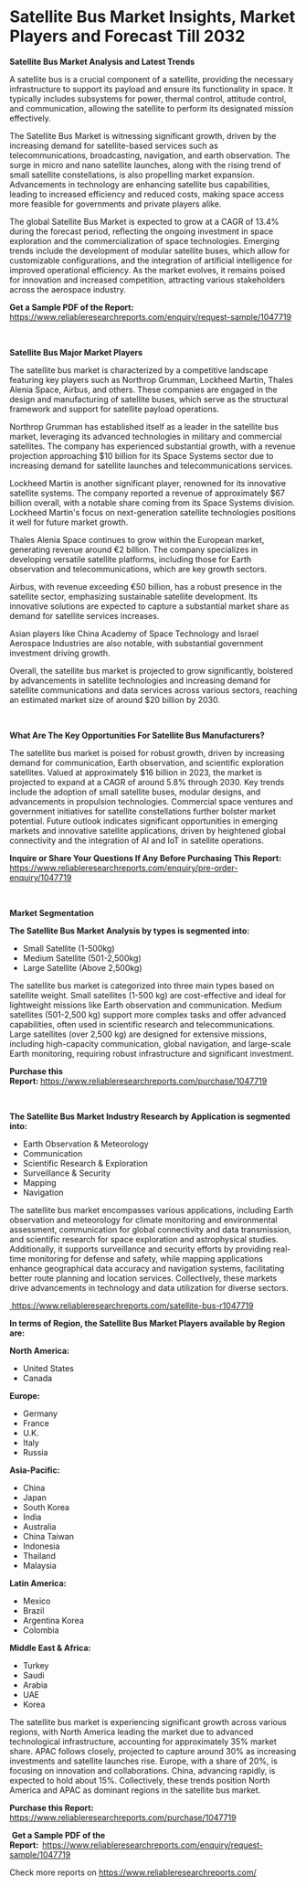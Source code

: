 <p><h1>Satellite Bus Market Insights, Market Players and Forecast Till 2032</h1></p><p><strong>Satellite Bus Market Analysis and Latest Trends</strong></p>
<p><p>A satellite bus is a crucial component of a satellite, providing the necessary infrastructure to support its payload and ensure its functionality in space. It typically includes subsystems for power, thermal control, attitude control, and communication, allowing the satellite to perform its designated mission effectively.</p><p>The Satellite Bus Market is witnessing significant growth, driven by the increasing demand for satellite-based services such as telecommunications, broadcasting, navigation, and earth observation. The surge in micro and nano satellite launches, along with the rising trend of small satellite constellations, is also propelling market expansion. Advancements in technology are enhancing satellite bus capabilities, leading to increased efficiency and reduced costs, making space access more feasible for governments and private players alike.</p><p>The global Satellite Bus Market is expected to grow at a CAGR of 13.4% during the forecast period, reflecting the ongoing investment in space exploration and the commercialization of space technologies. Emerging trends include the development of modular satellite buses, which allow for customizable configurations, and the integration of artificial intelligence for improved operational efficiency. As the market evolves, it remains poised for innovation and increased competition, attracting various stakeholders across the aerospace industry.</p></p>
<p><strong>Get a Sample PDF of the Report:&nbsp;</strong> <a href="https://www.reliableresearchreports.com/enquiry/request-sample/1047719?utm_campaign=2626&utm_medium=2&utm_source=Github&utm_content=ia&utm_term=20022025&utm_id=satellite-bus">https://www.reliableresearchreports.com/enquiry/request-sample/1047719</a></p>
<p>&nbsp;</p>
<p><strong>Satellite Bus Major Market Players</strong></p>
<p><p>The satellite bus market is characterized by a competitive landscape featuring key players such as Northrop Grumman, Lockheed Martin, Thales Alenia Space, Airbus, and others. These companies are engaged in the design and manufacturing of satellite buses, which serve as the structural framework and support for satellite payload operations.</p><p>Northrop Grumman has established itself as a leader in the satellite bus market, leveraging its advanced technologies in military and commercial satellites. The company has experienced substantial growth, with a revenue projection approaching $10 billion for its Space Systems sector due to increasing demand for satellite launches and telecommunications services.</p><p>Lockheed Martin is another significant player, renowned for its innovative satellite systems. The company reported a revenue of approximately $67 billion overall, with a notable share coming from its Space Systems division. Lockheed Martin's focus on next-generation satellite technologies positions it well for future market growth.</p><p>Thales Alenia Space continues to grow within the European market, generating revenue around €2 billion. The company specializes in developing versatile satellite platforms, including those for Earth observation and telecommunications, which are key growth sectors.</p><p>Airbus, with revenue exceeding €50 billion, has a robust presence in the satellite sector, emphasizing sustainable satellite development. Its innovative solutions are expected to capture a substantial market share as demand for satellite services increases.</p><p>Asian players like China Academy of Space Technology and Israel Aerospace Industries are also notable, with substantial government investment driving growth.</p><p>Overall, the satellite bus market is projected to grow significantly, bolstered by advancements in satellite technologies and increasing demand for satellite communications and data services across various sectors, reaching an estimated market size of around $20 billion by 2030.</p></p>
<p>&nbsp;</p>
<p><strong>What Are The Key Opportunities For Satellite Bus Manufacturers?</strong></p>
<p><p>The satellite bus market is poised for robust growth, driven by increasing demand for communication, Earth observation, and scientific exploration satellites. Valued at approximately $16 billion in 2023, the market is projected to expand at a CAGR of around 5.8% through 2030. Key trends include the adoption of small satellite buses, modular designs, and advancements in propulsion technologies. Commercial space ventures and government initiatives for satellite constellations further bolster market potential. Future outlook indicates significant opportunities in emerging markets and innovative satellite applications, driven by heightened global connectivity and the integration of AI and IoT in satellite operations.</p></p>
<p><strong>Inquire or Share Your Questions If Any Before Purchasing This Report:</strong> <a href="https://www.reliableresearchreports.com/enquiry/pre-order-enquiry/1047719?utm_campaign=2626&utm_medium=2&utm_source=Github&utm_content=ia&utm_term=20022025&utm_id=satellite-bus">https://www.reliableresearchreports.com/enquiry/pre-order-enquiry/1047719</a></p>
<p>&nbsp;</p>
<p><strong>Market Segmentation</strong></p>
<p><strong>The Satellite Bus Market Analysis by types is segmented into:</strong></p>
<p><ul><li>Small Satellite (1-500kg)</li><li>Medium Satellite (501-2,500kg)</li><li>Large Satellite (Above 2,500kg)</li></ul></p>
<p><p>The satellite bus market is categorized into three main types based on satellite weight. Small satellites (1-500 kg) are cost-effective and ideal for lightweight missions like Earth observation and communication. Medium satellites (501-2,500 kg) support more complex tasks and offer advanced capabilities, often used in scientific research and telecommunications. Large satellites (over 2,500 kg) are designed for extensive missions, including high-capacity communication, global navigation, and large-scale Earth monitoring, requiring robust infrastructure and significant investment.</p></p>
<p><strong>Purchase this Report:&nbsp;</strong><a href="https://www.reliableresearchreports.com/purchase/1047719?utm_campaign=2626&utm_medium=2&utm_source=Github&utm_content=ia&utm_term=20022025&utm_id=satellite-bus">https://www.reliableresearchreports.com/purchase/1047719</a></p>
<p>&nbsp;</p>
<p><strong>The Satellite Bus Market Industry Research by Application is segmented into:</strong></p>
<p><ul><li>Earth Observation & Meteorology</li><li>Communication</li><li>Scientific Research & Exploration</li><li>Surveillance & Security</li><li>Mapping</li><li>Navigation</li></ul></p>
<p><p>The satellite bus market encompasses various applications, including Earth observation and meteorology for climate monitoring and environmental assessment, communication for global connectivity and data transmission, and scientific research for space exploration and astrophysical studies. Additionally, it supports surveillance and security efforts by providing real-time monitoring for defense and safety, while mapping applications enhance geographical data accuracy and navigation systems, facilitating better route planning and location services. Collectively, these markets drive advancements in technology and data utilization for diverse sectors.</p></p>
<p><a href="https://www.reliableresearchreports.com/satellite-bus-r1047719?utm_campaign=2626&utm_medium=2&utm_source=Github&utm_content=ia&utm_term=20022025&utm_id=satellite-bus">&nbsp;https://www.reliableresearchreports.com/satellite-bus-r1047719</a></p>
<p><strong>In terms of Region, the Satellite Bus Market Players available by Region are:</strong></p>
<p>
    <p> <strong> North America: </strong>
        <ul>
            <li>United States</li>
            <li>Canada</li>
        </ul>
        </p> 
    <p> <strong> Europe: </strong>
        <ul>
            <li>Germany</li>
            <li>France</li>
            <li>U.K.</li>
            <li>Italy</li>
            <li>Russia</li>
        </ul>
        </p> 
    <p> <strong> Asia-Pacific: </strong>
        <ul>
            <li>China</li>
            <li>Japan</li>
            <li>South Korea</li>
            <li>India</li>
            <li>Australia</li>
            <li>China Taiwan</li>
            <li>Indonesia</li>
            <li>Thailand</li>
            <li>Malaysia</li>
        </ul>
        </p> 
    <p> <strong> Latin America: </strong>
        <ul>
            <li>Mexico</li>
            <li>Brazil</li>
            <li>Argentina Korea</li>
            <li>Colombia</li>
        </ul>
        </p> 
    <p> <strong> Middle East & Africa: </strong>
        <ul>
            <li>Turkey</li>
            <li>Saudi</li>
            <li>Arabia</li>
            <li>UAE</li>
            <li>Korea</li>
        </ul>
    </p>
    </p>
<p><p>The satellite bus market is experiencing significant growth across various regions, with North America leading the market due to advanced technological infrastructure, accounting for approximately 35% market share. APAC follows closely, projected to capture around 30% as increasing investments and satellite launches rise. Europe, with a share of 20%, is focusing on innovation and collaborations. China, advancing rapidly, is expected to hold about 15%. Collectively, these trends position North America and APAC as dominant regions in the satellite bus market.</p></p>
<p><strong>Purchase this Report: </strong><a href="https://www.reliableresearchreports.com/purchase/1047719?utm_campaign=2626&utm_medium=2&utm_source=Github&utm_content=ia&utm_term=20022025&utm_id=satellite-bus">https://www.reliableresearchreports.com/purchase/1047719</a></p>
<p>&nbsp;<strong>Get a Sample PDF of the Report:&nbsp;&nbsp;</strong><a href="https://www.reliableresearchreports.com/enquiry/request-sample/1047719?utm_campaign=2626&utm_medium=2&utm_source=Github&utm_content=ia&utm_term=20022025&utm_id=satellite-bus">https://www.reliableresearchreports.com/enquiry/request-sample/1047719</a></p>
<p><strong></strong></p>
<p>Check more reports on <a href="https://www.reliableresearchreports.com/?utm_campaign=2626&utm_medium=2&utm_source=Github&utm_content=ia&utm_term=20022025&utm_id=satellite-bus">https://www.reliableresearchreports.com/</a></p>